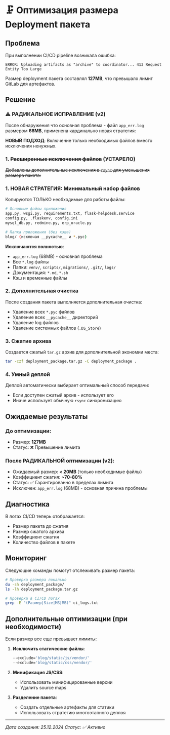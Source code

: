 # 🗜️ Оптимизация размера Deployment пакета

## Проблема
При выполнении CI/CD pipeline возникала ошибка:
```
ERROR: Uploading artifacts as "archive" to coordinator... 413 Request Entity Too Large
```

Размер deployment пакета составлял **127MB**, что превышало лимит GitLab для артефактов.

## Решение

### ⚠️ РАДИКАЛЬНОЕ ИСПРАВЛЕНИЕ (v2)
После обнаружения что основная проблема - файл `app_err.log` размером **68MB**, применена кардинально новая стратегия:

**НОВЫЙ ПОДХОД**: Включение только необходимых файлов вместо исключения ненужных.

### 1. ~~Расширенные исключения файлов~~ (УСТАРЕЛО)
~~Добавлены дополнительные исключения в `rsync` для уменьшения размера пакета:~~

### 1. НОВАЯ СТРАТЕГИЯ: Минимальный набор файлов
Копируются ТОЛЬКО необходимые для работы файлы:

```bash
# Основные файлы приложения
app.py, wsgi.py, requirements.txt, flask-helpdesk.service
config.py, .flaskenv, config.ini
mysql_db.py, redmine.py, erp_oracle.py

# Папка приложения (без кэша)
blog/ (исключая __pycache__ и *.pyc)
```

**Исключаются полностью**:
- `app_err.log` (68MB) - основная проблема
- Все `*.log` файлы
- Папки: `venv/`, `scripts/`, `migrations/`, `.git/`, `logs/`
- Документация: `*.md`, `*.sh`
- Кэш и временные файлы

### 2. Дополнительная очистка
После создания пакета выполняется дополнительная очистка:
- Удаление всех `*.pyc` файлов
- Удаление всех `__pycache__` директорий
- Удаление log файлов
- Удаление системных файлов (`.DS_Store`)

### 3. Сжатие архива
Создается сжатый `tar.gz` архив для дополнительной экономии места:
```bash
tar -czf deployment_package.tar.gz -C deployment_package .
```

### 4. Умный деплой
Деплой автоматически выбирает оптимальный способ передачи:
- Если доступен сжатый архив - использует его
- Иначе использует обычную `rsync` синхронизацию

## Ожидаемые результаты

### До оптимизации:
- Размер: **127MB**
- Статус: ❌ Превышение лимита

### После РАДИКАЛЬНОЙ оптимизации (v2):
- Ожидаемый размер: **< 20MB** (только необходимые файлы)
- Коэффициент сжатия: **~70-80%**
- Статус: ✅ Гарантированно в пределах лимита
- Исключен: `app_err.log` (68MB) - основная причина проблемы

## Диагностика

В логах CI/CD теперь отображается:
- Размер пакета до сжатия
- Размер сжатого архива
- Коэффициент сжатия
- Количество файлов в пакете

## Мониторинг

Следующие команды помогут отслеживать размер пакета:
```bash
# Проверка размера локально
du -sh deployment_package/
ls -lh deployment_package.tar.gz

# Проверка в CI/CD логах
grep -E "(Размер|Size|МБ|MB)" ci_logs.txt
```

## Дополнительные оптимизации (при необходимости)

Если размер все еще превышает лимиты:

1. **Исключить статические файлы**:
   ```bash
   --exclude='blog/static/js/vendor/'
   --exclude='blog/static/css/vendor/'
   ```

2. **Минификация JS/CSS**:
   - Использовать минифицированные версии
   - Удалить source maps

3. **Разделение пакета**:
   - Создать отдельные артефакты для статики
   - Использовать стратегию многоэтапного деплоя

---
*Дата создания: 25.12.2024*
*Статус: ✅ Активно*

